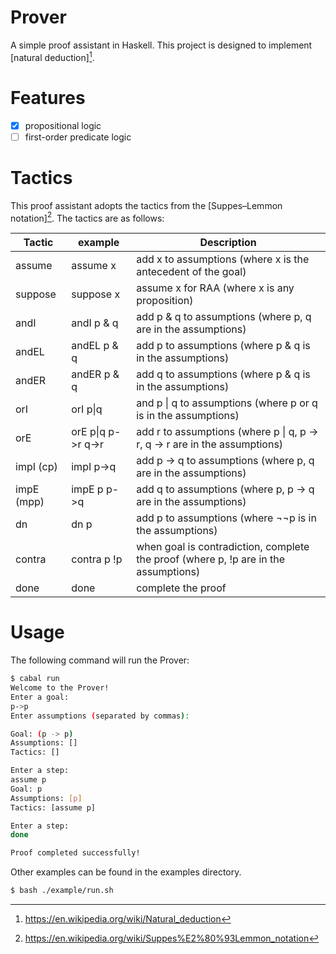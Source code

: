# Prover

A simple proof assistant in Haskell.
This project is designed to implement [natural deduction][^1].

# Features

- [x] propositional logic
- [ ] first-order predicate logic

# Tactics

This proof assistant adopts the tactics from the [Suppes–Lemmon notation][^2].
The tactics are as follows:

| Tactic     | example            | Description                                                                         |
| ---------- | ------------------ | ----------------------------------------------------------------------------------- |
| assume     | assume x           | add x to assumptions (where x is the antecedent of the goal)                        |
| suppose    | suppose x          | assume x for RAA (where x is any proposition)                                       |
| andI       | andI p & q         | add p & q to assumptions (where p, q are in the assumptions)                        |
| andEL      | andEL p & q        | add p to assumptions (where p & q is in the assumptions)                            |
| andER      | andER p & q        | add q to assumptions (where p & q is in the assumptions)                            |
| orI        | orI p\|q           | and p \| q to assumptions (where p or q is in the assumptions)                      |
| orE        | orE p\|q p->r q->r | add r to assumptions (where p \| q, p -> r, q -> r are in the assumptions)          |
| impI (cp)  | impI p->q          | add p -> q to assumptions (where p, q are in the assumptions)                       |
| impE (mpp) | impE p p->q        | add q to assumptions (where p, p -> q are in the assumptions)                       |
| dn         | dn p               | add p to assumptions (where ¬¬p is in the assumptions)                              |
| contra     | contra p !p        | when goal is contradiction, complete the proof (where p, !p are in the assumptions) |
| done       | done               | complete the proof                                                                  |

# Usage

The following command will run the Prover:

```bash
$ cabal run
Welcome to the Prover!
Enter a goal:
p->p
Enter assumptions (separated by commas):

Goal: (p -> p)
Assumptions: []
Tactics: []

Enter a step:
assume p
Goal: p
Assumptions: [p]
Tactics: [assume p]

Enter a step:
done

Proof completed successfully!
```

Other examples can be found in the examples directory.

```bash
$ bash ./example/run.sh
```

[^1]: https://en.wikipedia.org/wiki/Natural_deduction
[^2]: https://en.wikipedia.org/wiki/Suppes%E2%80%93Lemmon_notation
